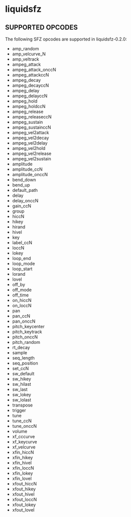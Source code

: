 # liquidsfz

## SUPPORTED OPCODES

The following SFZ opcodes are supported in liquidsfz-0.2.0:

* amp_random
* amp_velcurve_N
* amp_veltrack
* ampeg_attack
* ampeg_attack_onccN
* ampeg_attackccN
* ampeg_decay
* ampeg_decayccN
* ampeg_delay
* ampeg_delayccN
* ampeg_hold
* ampeg_holdccN
* ampeg_release
* ampeg_releaseccN
* ampeg_sustain
* ampeg_sustainccN
* ampeg_vel2attack
* ampeg_vel2decay
* ampeg_vel2delay
* ampeg_vel2hold
* ampeg_vel2release
* ampeg_vel2sustain
* amplitude
* amplitude_ccN
* amplitude_onccN
* bend_down
* bend_up
* default_path
* delay
* delay_onccN
* gain_ccN
* group
* hiccN
* hikey
* hirand
* hivel
* key
* label_ccN
* loccN
* lokey
* loop_end
* loop_mode
* loop_start
* lorand
* lovel
* off_by
* off_mode
* off_time
* on_hiccN
* on_loccN
* pan
* pan_ccN
* pan_onccN
* pitch_keycenter
* pitch_keytrack
* pitch_onccN
* pitch_random
* rt_decay
* sample
* seq_length
* seq_position
* set_ccN
* sw_default
* sw_hikey
* sw_hilast
* sw_last
* sw_lokey
* sw_lolast
* transpose
* trigger
* tune
* tune_ccN
* tune_onccN
* volume
* xf_cccurve
* xf_keycurve
* xf_velcurve
* xfin_hiccN
* xfin_hikey
* xfin_hivel
* xfin_loccN
* xfin_lokey
* xfin_lovel
* xfout_hiccN
* xfout_hikey
* xfout_hivel
* xfout_loccN
* xfout_lokey
* xfout_lovel
